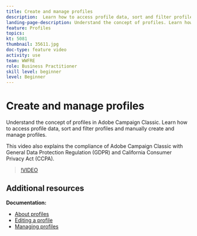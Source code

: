 ```yaml
---
title: Create and manage profiles
description:  Learn how to access profile data, sort and filter profiles and manually create and manage profiles. Understand  compliance  with General Data Protection Regulation (GDPR) and California Consumer Privacy Act (CCPA).
landing-page-description: Understand the concept of profiles. Learn how to access profile data, sort and filter profiles and manually create and manage profiles. Learn about GDPR and CCPA.
feature: Profiles
topics: 
kt: 5081
thumbnail: 35611.jpg
doc-type: feature video
activity: use
team: WWFRE
role: Business Practitioner
skill level: beginner
level: Beginner
---
```


# Create and manage profiles

Understand the concept of profiles in Adobe Campaign Classic. Learn how to access profile data, sort and filter profiles and manually create and manage profiles.

This video also explains the compliance of Adobe Campaign Classic with General Data Protection Regulation (GDPR) and California Consumer Privacy Act (CCPA).

>[!VIDEO](https://video.tv.adobe.com/v/35611?quality=12)

## Additional resources

**Documentation:**

* [About profiles](https://docs.adobe.com/content/help/en/campaign-classic/using/getting-started/profile-management/about-profiles.html)
* [Editing a profile](https://docs.adobe.com/content/help/en/campaign-classic/using/getting-started/profile-management/editing-a-profile.html)
* [Managing profiles](https://docs.adobe.com/content/help/en/campaign-classic/using/getting-started/profile-management/adding-profiles.html)
